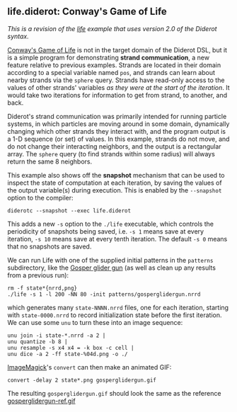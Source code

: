 ## life.diderot: Conway's Game of Life

*This is a revision of the [life](../life) example that uses
version 2.0 of the Diderot syntax.*

[Conway's Game of Life](https://en.wikipedia.org/wiki/Conway%27s_Game_of_Life)
is not in the target domain of the Diderot DSL, but it is a simple
program for demonstrating **strand communication**, a new feature relative
to previous examples. Strands are located in their domain according to a
special variable named `pos`, and strands can learn about nearby strands
via the `sphere` query. Strands have read-only access to the values of
other strands' variables *as they were at the start of the iteration*.
It would take two iterations for information to get from strand, to another,
and back.

Diderot's strand communication was primarily intended for running particle
systems, in which particles are moving around in some domain, dynamically
changing which other strands they interact with, and the program output is a
1-D sequence (or set) of values. In this example, strands do not move,
and do not change their interacting neighbors, and the output is a rectangular
array. The `sphere` query (to find strands within some radius) will always
return the same 8 neighbors.

This example also shows off the **snapshot** mechanism that can be used to
inspect the state of computation at each iteration, by saving the values of
the output variable(s) during execution.  This is enabled by the `--snapshot`
option to the compiler:

	diderotc --snapshot --exec life.diderot

This adds a new `-s` option to the `./life` executable, which controls the
periodicity of snapshots being saved, i.e. `-s 1` means save at every iteration,
`-s 10` means save at every tenth iteration. The default `-s 0` means that no
snapshots are saved.

We can run Life with one of the supplied initial patterns in the `patterns`
subdirectory, like the [Gosper glider
gun](http://www.conwaylife.com/w/index.php?title=Gosper_glider_gun) (as well
as clean up any results from a previous run):

	rm -f state*{nrrd,png}
	./life -s 1 -l 200 -NN 80 -init patterns/gosperglidergun.nrrd

which generates many `state-NNNN.nrrd` files, one for each iteration, starting
with `state-0000.nrrd` to record initialization state before the first iteration.
We can use some `unu` to turn these into an image sequence:

	unu join -i state-*.nrrd -a 2 |
	unu quantize -b 8 |
	unu resample -s x4 x4 = -k box -c cell |
	unu dice -a 2 -ff state-%04d.png -o ./

[ImageMagick](http://www.imagemagick.org)'s `convert` can then make an animated GIF:

	convert -delay 2 state*.png gosperglidergun.gif

The resulting `gosperglidergun.gif` should look the same as the
reference [gosperglidergun-ref.gif](gosperglidergun-ref.gif)
